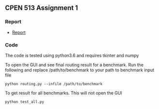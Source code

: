 ## CPEN 513 Assignment 1

### Report
* [Report](a1_report.pdf)

### Code
The code is tested using python3.6 and requires tkinter and numpy

To open the GUI and see final routing result for a benchmark.
Run the following and replace /path/to/benchmark to your path to benchmark input file
```
python routing.py --infile /path/to/benchmark
```

To get result for all benchmarks. This will not open the GUI
```
python test_all.py
```